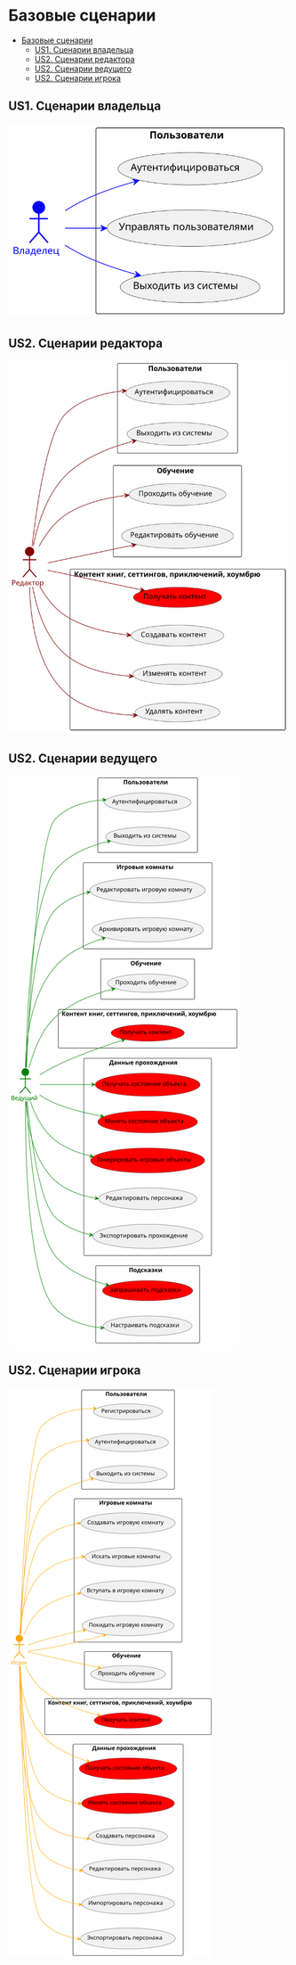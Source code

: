# Базовые сценарии

<!-- TOC -->
* [Базовые сценарии](#базовые-сценарии)
  * [US1. Сценарии владельца](#us1-сценарии-владельца)
  * [US2. Сценарии редактора](#us2-сценарии-редактора)
  * [US2. Сценарии ведущего](#us2-сценарии-ведущего)
  * [US2. Сценарии игрока](#us2-сценарии-игрока)
<!-- TOC -->

## US1. Сценарии владельца

![](svg/chart/usecases_UO.svg)

## US2. Сценарии редактора

![](svg/chart/usecases_UE.svg)

## US2. Сценарии ведущего

![](svg/chart/usecases_UD.svg)

## US2. Сценарии игрока

![](svg/chart/usecases_UP.svg)
